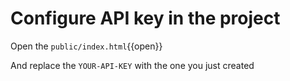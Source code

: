 # Configure API key in the project

Open the `public/index.html`{{open}}

And replace the `YOUR-API-KEY` with the one you just created

